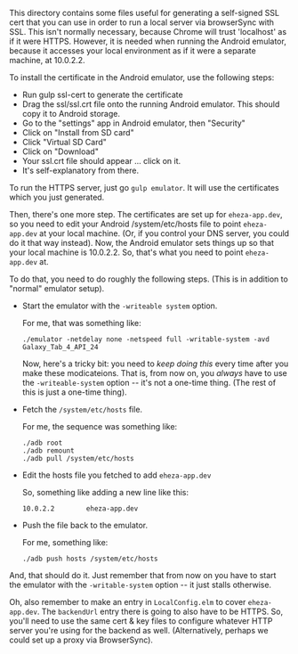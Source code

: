 This directory contains some files useful for generating a self-signed SSL cert
that you can use in order to run a local server via browserSync with SSL. This
isn't normally necessary, because Chrome will trust 'localhost' as if it were
HTTPS. However, it is needed when running the Android emulator, because it
accesses your local environment as if it were a separate machine, at 10.0.2.2.

To install the certificate in the Android emulator, use the following steps:

- Run gulp ssl-cert to generate the certificate
- Drag the ssl/ssl.crt file onto the running Android emulator.
  This should copy it to Android storage.
- Go to the "settings" app in Android emulator, then "Security"
- Click on "Install from SD card"
- Click "Virtual SD Card"
- Click on "Download"
- Your ssl.crt file should appear ... click on it.
- It's self-explanatory from there.

To run the HTTPS server, just go `gulp emulator`. It will use the certificates
which you just generated.

Then, there's one more step. The certificates are set up for `eheza-app.dev`, so
you need to edit your Android /system/etc/hosts file to point `eheza-app.dev` at
your local machine. (Or, if you control your DNS server, you could do it that
way instead). Now, the Android emulator sets things up so that your local
machine is 10.0.2.2. So, that's what you need to point `eheza-app.dev` at.

To do that, you need to do roughly the following steps. (This is in addition
to "normal" emulator setup).

- Start the emulator with the `-writeable system` option.

  For me, that was something like:

      ./emulator -netdelay none -netspeed full -writable-system -avd Galaxy_Tab_4_API_24

  Now, here's a tricky bit: you need to *keep doing this* every time after you
  make these modicateions. That is, from now on, you *always* have to use the
  `-writeable-system` option -- it's not a one-time thing. (The rest of this is
  just a one-time thing).

- Fetch the `/system/etc/hosts` file.

  For me, the sequence was something like:

      ./adb root
      ./adb remount
      ./adb pull /system/etc/hosts

- Edit the hosts file you fetched to add `eheza-app.dev`

  So, something like adding a new line like this:

      10.0.2.2        eheza-app.dev

- Push the file back to the emulator.

  For me, something like:

      ./adb push hosts /system/etc/hosts

And, that should do it. Just remember that from now on you have to start the
emulator with the `-writable-system` option -- it just stalls otherwise.

Oh, also remember to make an entry in `LocalConfig.elm` to cover
`eheza-app.dev`. The `backendUrl` entry there is going to also have to be HTTPS.
So, you'll need to use the same cert & key files to configure whatever HTTP
server you're using for the backend as well. (Alternatively, perhaps we could
set up a proxy via BrowserSync).
